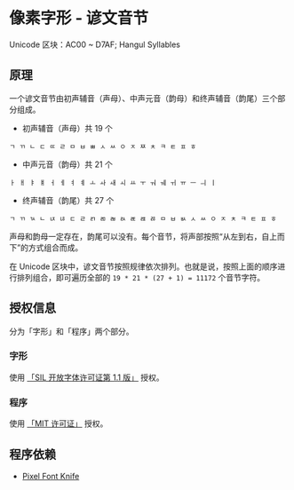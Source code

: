 # 像素字形 - 谚文音节

Unicode 区块：AC00 ~ D7AF; Hangul Syllables

## 原理

一个谚文音节由初声辅音（声母）、中声元音（韵母）和终声辅音（韵尾）三个部分组成。

- 初声辅音（声母）共 19 个

```text
ㄱ ㄲ ㄴ ㄷ ㄸ ㄹ ㅁ ㅂ ㅃ ㅅ ㅆ ㅇ ㅈ ㅉ ㅊ ㅋ ㅌ ㅍ ㅎ
```

- 中声元音（韵母）共 21 个

```text
ㅏ ㅐ ㅑ ㅒ ㅓ ㅔ ㅕ ㅖ ㅗ ㅘ ㅙ ㅚ ㅛ ㅜ ㅝ ㅞ ㅟ ㅠ ㅡ ㅢ ㅣ
```

- 终声辅音（韵尾）共 27 个

```text
ㄱ ㄲ ㄳ ㄴ ㄵ ㄶ ㄷ ㄹ ㄺ ㄻ ㄼ ㄽ ㄾ ㄿ ㅀ ㅁ ㅂ ㅄ ㅅ ㅆ ㅇ ㅈ ㅊ ㅋ ㅌ ㅍ ㅎ
```

声母和韵母一定存在，韵尾可以没有。每个音节，将声部按照“从左到右，自上而下”的方式组合而成。

在 Unicode 区块中，谚文音节按照规律依次排列。也就是说，按照上面的顺序进行排列组合，即可遍历全部的 `19 * 21 * (27 + 1) = 11172` 个音节字符。

## 授权信息

分为「字形」和「程序」两个部分。

### 字形

使用 [「SIL 开放字体许可证第 1.1 版」](LICENSE-OFL) 授权。

### 程序

使用 [「MIT 许可证」](LICENSE-MIT) 授权。

## 程序依赖

- [Pixel Font Knife](https://github.com/TakWolf/pixel-font-knife)
